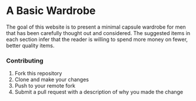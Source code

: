 # A Basic Wardrobe

The goal of this website is to present a minimal capsule wardrobe for men that has been carefully thought out and considered. The suggested items in each section infer that the reader is willing to spend more money on fewer, better quality items.

### Contributing

1. Fork this repository
2. Clone and make your changes
3. Push to your remote fork
4. Submit a pull request with a description of why you made the change
